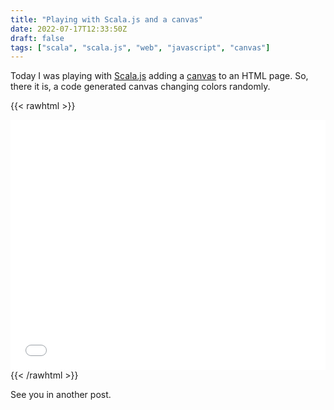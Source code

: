 ```yaml
---
title: "Playing with Scala.js and a canvas"
date: 2022-07-17T12:33:50Z
draft: false
tags: ["scala", "scala.js", "web", "javascript", "canvas"]
---
```


Today I was playing with [Scala.js][1] adding a [canvas][2] to an HTML page.
So, there it is, a code generated canvas changing colors randomly.

{{< rawhtml >}}
<iframe src="/code/canvas-scalajs-01/index.html" width="100%" height="400" frameBorder="0" scrolling="no"></iframe>
{{< /rawhtml >}}

See you in another post.

[1]: http://www.scala-js.org/
[2]: https://developer.mozilla.org/en-US/docs/Web/API/Canvas_API
